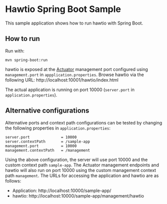 # Hawtio Spring Boot Sample

This sample application shows how to run hawtio with Spring Boot.

## How to run

Run with:

    mvn spring-boot:run

hawtio is exposed at the [Actuator](https://docs.spring.io/spring-boot/docs/current/reference/html/production-ready-endpoints.html) management port configured using `management.port` in `appplication.properties`.
Browse hawtio via the following URL: http://localhost:10001/hawtio/index.html

The actual application is running on port 10000 (`server.port` in `application.properties`).

## Alternative configurations

Alternative ports and context path configurations can be tested by changing the following properties in `application.properties`:

```
server.port              = 10000
server.contextPath       = /sample-app
management.port          = 10000
management.contextPath   = /management
```

Using the above configuration, the server will use port 10000 and the custom context path `sample-app`.
The Actuator management endpoints and hawtio will also run on port 10000 using the custom management context path `management`.
The URLs for accessing the application and hawtio are as follows:

- Application: http://localhost:10000/sample-app/
- hawtio: http://localhost:10000/sample-app/management/hawtio
